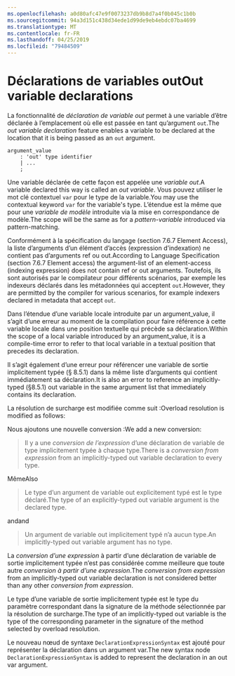 ```yaml
---
ms.openlocfilehash: a0d80afc47e9f0073237db9b8d7a4f0b045c1b0b
ms.sourcegitcommit: 94a3d151c438d34ede1d99de9eb4ebdc07ba4699
ms.translationtype: MT
ms.contentlocale: fr-FR
ms.lasthandoff: 04/25/2019
ms.locfileid: "79484509"
---
```

# <a name="out-variable-declarations"></a><span data-ttu-id="d3849-101">Déclarations de variables out</span><span class="sxs-lookup"><span data-stu-id="d3849-101">Out variable declarations</span></span>

<span data-ttu-id="d3849-102">La fonctionnalité de *déclaration de variable out* permet à une variable d’être déclarée à l’emplacement où elle est passée en tant qu’argument `out`.</span><span class="sxs-lookup"><span data-stu-id="d3849-102">The *out variable declaration* feature enables a variable to be declared at the location that it is being passed as an `out` argument.</span></span>

```antlr
argument_value
    : 'out' type identifier
    | ...
    ;
```

<span data-ttu-id="d3849-103">Une variable déclarée de cette façon est appelée une *variable out*.</span><span class="sxs-lookup"><span data-stu-id="d3849-103">A variable declared this way is called an *out variable*.</span></span> <span data-ttu-id="d3849-104">Vous pouvez utiliser le mot clé contextuel `var` pour le type de la variable.</span><span class="sxs-lookup"><span data-stu-id="d3849-104">You may use the contextual keyword `var` for the variable's type.</span></span> <span data-ttu-id="d3849-105">L’étendue est la même que pour une *variable de modèle* introduite via la mise en correspondance de modèle.</span><span class="sxs-lookup"><span data-stu-id="d3849-105">The scope will be the same as for a *pattern-variable* introduced via pattern-matching.</span></span>

<span data-ttu-id="d3849-106">Conformément à la spécification du langage (section 7.6.7 Element Access), la liste d’arguments d’un élément d’accès (expression d’indexation) ne contient pas d’arguments ref ou out.</span><span class="sxs-lookup"><span data-stu-id="d3849-106">According to Language Specification (section 7.6.7 Element access) the argument-list of an element-access (indexing expression) does not contain ref or out arguments.</span></span> <span data-ttu-id="d3849-107">Toutefois, ils sont autorisés par le compilateur pour différents scénarios, par exemple les indexeurs déclarés dans les métadonnées qui acceptent `out`.</span><span class="sxs-lookup"><span data-stu-id="d3849-107">However, they are permitted by the compiler for various scenarios, for example indexers declared in metadata that accept `out`.</span></span>

<span data-ttu-id="d3849-108">Dans l’étendue d’une variable locale introduite par un argument_value, il s’agit d’une erreur au moment de la compilation pour faire référence à cette variable locale dans une position textuelle qui précède sa déclaration.</span><span class="sxs-lookup"><span data-stu-id="d3849-108">Within the scope of a local variable introduced by an argument_value, it is a compile-time error to refer to that local variable in a textual position that precedes its declaration.</span></span>

<span data-ttu-id="d3849-109">Il s’agit également d’une erreur pour référencer une variable de sortie implicitement typée (§ 8.5.1) dans la même liste d’arguments qui contient immédiatement sa déclaration.</span><span class="sxs-lookup"><span data-stu-id="d3849-109">It is also an error to reference an implicitly-typed (§8.5.1) out variable in the same argument list that immediately contains its declaration.</span></span>

<span data-ttu-id="d3849-110">La résolution de surcharge est modifiée comme suit :</span><span class="sxs-lookup"><span data-stu-id="d3849-110">Overload resolution is modified as follows:</span></span>

<span data-ttu-id="d3849-111">Nous ajoutons une nouvelle conversion :</span><span class="sxs-lookup"><span data-stu-id="d3849-111">We add a new conversion:</span></span>

> <span data-ttu-id="d3849-112">Il y a une *conversion de l’expression* d’une déclaration de variable de type implicitement typée à chaque type.</span><span class="sxs-lookup"><span data-stu-id="d3849-112">There is a *conversion from expression* from an implicitly-typed out variable declaration to every type.</span></span>

<span data-ttu-id="d3849-113">Même</span><span class="sxs-lookup"><span data-stu-id="d3849-113">Also</span></span>

> <span data-ttu-id="d3849-114">Le type d’un argument de variable out explicitement typé est le type déclaré.</span><span class="sxs-lookup"><span data-stu-id="d3849-114">The type of an explicitly-typed out variable argument is the declared type.</span></span>

<span data-ttu-id="d3849-115">and</span><span class="sxs-lookup"><span data-stu-id="d3849-115">and</span></span>

> <span data-ttu-id="d3849-116">Un argument de variable out implicitement typé n’a aucun type.</span><span class="sxs-lookup"><span data-stu-id="d3849-116">An implicitly-typed out variable argument has no type.</span></span>

<span data-ttu-id="d3849-117">La *conversion d’une expression* à partir d’une déclaration de variable de sortie implicitement typée n’est pas considérée comme meilleure que toute autre *conversion à partir d’une expression*.</span><span class="sxs-lookup"><span data-stu-id="d3849-117">The *conversion from expression* from an implicitly-typed out variable declaration is not considered better than any other *conversion from expression*.</span></span>

<span data-ttu-id="d3849-118">Le type d’une variable de sortie implicitement typée est le type du paramètre correspondant dans la signature de la méthode sélectionnée par la résolution de surcharge.</span><span class="sxs-lookup"><span data-stu-id="d3849-118">The type of an implicitly-typed out variable is the type of the corresponding parameter in the signature of the method selected by overload resolution.</span></span>

<span data-ttu-id="d3849-119">Le nouveau nœud de syntaxe `DeclarationExpressionSyntax` est ajouté pour représenter la déclaration dans un argument var.</span><span class="sxs-lookup"><span data-stu-id="d3849-119">The new syntax node `DeclarationExpressionSyntax` is added to represent the declaration in an out var argument.</span></span>

